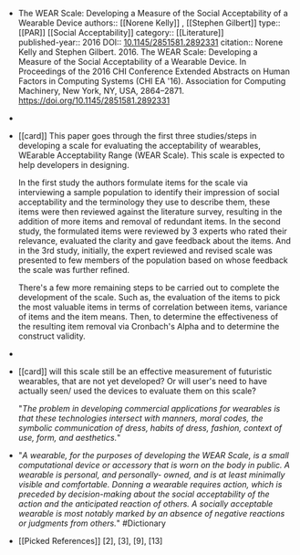 - The WEAR Scale: Developing a Measure of the Social Acceptability of a Wearable Device
  authors:: [[Norene Kelly]] , [[Stephen Gilbert]]
  type:: [[PAR]] [[Social Acceptability]]
  category:: [[Literature]]  
  published-year:: 2016
  DOI:: [10.1145/2851581.2892331](http://dx.doi.org/10.1145/2851581.2892331) 
  citation:: Norene Kelly and Stephen Gilbert. 2016. The WEAR Scale: Developing a Measure of the Social Acceptability of a Wearable Device. In Proceedings of the 2016 CHI Conference Extended Abstracts on Human Factors in Computing Systems (CHI EA '16). Association for Computing Machinery, New York, NY, USA, 2864–2871. https://doi.org/10.1145/2851581.2892331
-
- [[card]] This paper goes through the first three studies/steps in developing a scale for evaluating the acceptability of wearables, WEarable Acceptability Range (WEAR Scale). This scale is expected to help developers in designing. 
  
  In the first study the authors formulate items for the scale via interviewing a sample population to identify their impression of social acceptability and the terminology they use to describe them, these items were then reviewed against the literature survey, resulting in the addition of more items and removal of redundant items. In the second study, the formulated items were reviewed by 3 experts who rated their relevance, evaluated the clarity and gave feedback about the items. And in the 3rd study, initially, the expert reviewed and revised scale was presented to few members of the population based on whose feedback the scale was further refined. 
  
  There's a few more remaining steps to be carried out  to complete the development of the scale. Such as, the evaluation of the items to pick the most valuable items in terms of correlation between items, variance of items and the item means. Then, to determine the effectiveness of the resulting item removal via Cronbach's Alpha and to determine the construct validity.
-
- [[card]] will this scale still be an effective measurement of futuristic wearables, that are not yet developed? Or will user's need to have actually seen/ used the devices to evaluate them on this scale?
  
  "_The problem in developing commercial applications for wearables is that these technologies intersect with manners, moral codes, the symbolic communication of dress, habits of dress, fashion, context of use, form, and aesthetics._"
- "_A wearable, for the purposes of developing the WEAR Scale, is a small computational device or accessory that is worn on the body in public. A wearable is personal, and personally- owned, and is at least minimally visible and comfortable. Donning a wearable requires action, which is preceded by decision-making about the social acceptability of the action and the anticipated reaction of others.
  A socially acceptable wearable is most notably marked by an absence of negative reactions or judgments from others._" #Dictionary
- [[Picked References]] [2], [3], [9], [13]